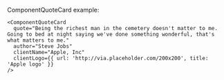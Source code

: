 ComponentQuoteCard example:

    <ComponentQuoteCard
      quote="Being the richest man in the cemetery doesn't matter to me. Going to bed at night saying we've done something wonderful, that's what matters to me."
      author="Steve Jobs"
      clientName="Apple, Inc"
      clientLogo={{ url: 'http://via.placeholder.com/200x200', title: 'Apple logo' }}
    />